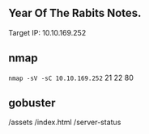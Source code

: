 ## Year Of The Rabits Notes.

Target IP: 10.10.169.252


## nmap
`nmap -sV -sC 10.10.169.252`
21
22
80

## gobuster

/assets
/index.html
/server-status
